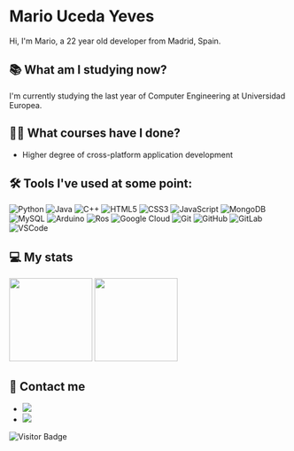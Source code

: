 # Mario Uceda Yeves
Hi, I'm Mario, a 22 year old developer from Madrid, Spain.

## 📚 What am I studying now?
I'm currently studying the last year of Computer Engineering at Universidad Europea.

## 👨‍🎓 What courses have I done?
- Higher degree of cross-platform application development

## 🛠 Tools I've used at some point:
![Python](https://img.shields.io/badge/-Python-black?style=flat-square&logo=Python)
![Java](https://img.shields.io/badge/-java-E34A86?style=flat-square&logo=java)
![C++](https://img.shields.io/badge/-C++-00599C?style=flat-square&logo=c)
![HTML5](https://img.shields.io/badge/-HTML5-E34F26?style=flat-square&logo=html5&logoColor=white)
![CSS3](https://img.shields.io/badge/-CSS3-1572B6?style=flat-square&logo=css3)
![JavaScript](https://img.shields.io/badge/-Javascript-f0db4f?style=flat-square&logo=javascript&logoColor=323330)
![MongoDB](https://img.shields.io/badge/-MongoDB-black?style=flat-square&logo=mongodb)
![MySQL](https://img.shields.io/badge/-MySQL-black?style=flat-square&logo=mysql)
![Arduino](https://img.shields.io/badge/-Arduino-black?style=flat-square&logo=arduino)
![Ros](https://img.shields.io/badge/-Ros-black?style=flat-square&logo=ros)
![Google Cloud](https://img.shields.io/badge/Google%20Cloud-black?style=flat-square&logo=google-cloud)
![Git](https://img.shields.io/badge/-Git-black?style=flat-square&logo=git)
![GitHub](https://img.shields.io/badge/-GitHub-181717?style=flat-square&logo=github)
![GitLab](https://img.shields.io/badge/-GitLab-FCA121?style=flat-square&logo=gitlab)
![VSCode](https://img.shields.io/badge/-Visual_Studio_Code-FCA121?style=flat-square&logo=visual-studio-code)

## 💻 My stats
<div align=”center”>
  <img height = "150" src="https://github-readme-stats.vercel.app/api?username=Mario-Uceda&theme=dark&hide=prs,issues&include_all_commits=true" />
  <img height = "150" src="https://github-readme-stats.vercel.app/api/top-langs/?username=Mario-Uceda&theme=dark&layout=compact" />
</div>

## 💬 Contact me
- [![](https://img.shields.io/badge/-LinkedIn-informational?style=flat&logo=Linkedin&logoColor=white&color=506ad4)](https://www.linkedin.com/in/mario-uceda-yeves-7655251ab/)
- [![](https://img.shields.io/badge/-Gmail-informational?style=flat&logo=Gmail&logoColor=white&color=506ad4)](mailto:marioucedayeves@gmail.com)

![Visitor Badge](https://visitor-badge.laobi.icu/badge?page_id=Mario-Uceda)
